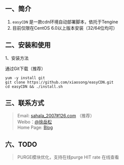 ## 一、简介

1. `easyCDN` 是一款cdn环境自动部署脚本，依托于Tengine
2. 目前仅限在CentOS 6.0以上版本安装（32/64位均可）

## 二、安装和使用

1、安装方法

通过Git下载（推荐）

	yum -y install git
	git clone https://github.com/xiaosong/easyCDN.git
	cd easyCDN && ./install.sh

## 三、联系方式

> Email: [sahala_2007#126.com](sahala_2007#126.com) （推荐）   
> Weibo：[@徐岳松](https://weibo.com/tbyuesong)  
> Home Page: [Blog](http://xiaosong.org/)  

## 六、TODO
> PURGE模块优化，支持在线purge
> HIT rate 在线查看 